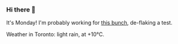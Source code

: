 ### Hi there :wave:

It's Monday! I'm probably working for [this bunch](https://github.com/kohofinancial), de-flaking a test.

Weather in Toronto: light rain, at +10°C.
